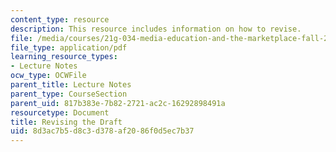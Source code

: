 ```yaml
---
content_type: resource
description: This resource includes information on how to revise.
file: /media/courses/21g-034-media-education-and-the-marketplace-fall-2005/8d3ac7b5d8c3d378af2086f0d5ec7b37_MIT21G_034F05_revisingdraf.pdf
file_type: application/pdf
learning_resource_types:
- Lecture Notes
ocw_type: OCWFile
parent_title: Lecture Notes
parent_type: CourseSection
parent_uid: 817b383e-7b82-2721-ac2c-16292898491a
resourcetype: Document
title: Revising the Draft
uid: 8d3ac7b5-d8c3-d378-af20-86f0d5ec7b37
---
```

